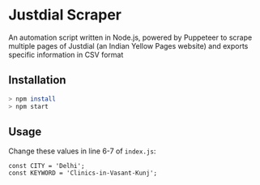 # Justdial Scraper

An automation script written in Node.js, powered by Puppeteer to scrape multiple pages of Justdial (an Indian Yellow Pages website) and exports specific information in CSV format

## Installation

```sh
> npm install
> npm start
```

## Usage

Change these values in line 6-7 of `index.js`:

```
const CITY = 'Delhi';
const KEYWORD = 'Clinics-in-Vasant-Kunj';
```
